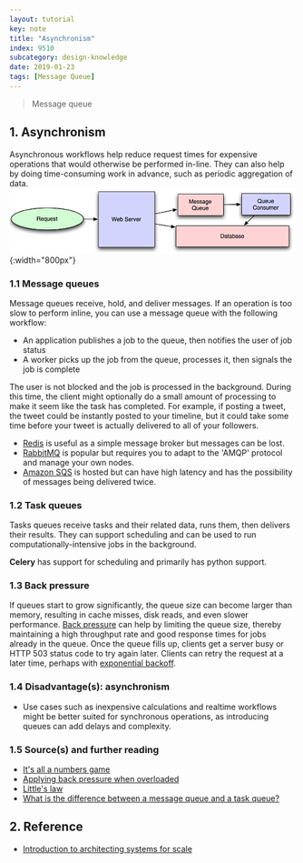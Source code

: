 ```yaml
---
layout: tutorial
key: note
title: "Asynchronism"
index: 9510
subcategory: design-knowledge
date: 2019-01-23
tags: [Message Queue]
---
```


> Message queue

## 1. Asynchronism
Asynchronous workflows help reduce request times for expensive operations that would otherwise be performed in-line.  They can also help by doing time-consuming work in advance, such as periodic aggregation of data.
![image](/assets/images/note/9510/scalable-system.png){:width="800px"}
### 1.1 Message queues
Message queues receive, hold, and deliver messages.  If an operation is too slow to perform inline, you can use a message queue with the following workflow:
* An application publishes a job to the queue, then notifies the user of job status
* A worker picks up the job from the queue, processes it, then signals the job is complete

The user is not blocked and the job is processed in the background.  During this time, the client might optionally do a small amount of processing to make it seem like the task has completed.  For example, if posting a tweet, the tweet could be instantly posted to your timeline, but it could take some time before your tweet is actually delivered to all of your followers.
* [Redis](https://redis.io/) is useful as a simple message broker but messages can be lost.
* [RabbitMQ](https://www.rabbitmq.com/) is popular but requires you to adapt to the 'AMQP' protocol and manage your own nodes.
* [Amazon SQS](https://aws.amazon.com/sqs/) is hosted but can have high latency and has the possibility of messages being delivered twice.

### 1.2 Task queues
Tasks queues receive tasks and their related data, runs them, then delivers their results.  They can support scheduling and can be used to run computationally-intensive jobs in the background.

**Celery** has support for scheduling and primarily has python support.

### 1.3 Back pressure
If queues start to grow significantly, the queue size can become larger than memory, resulting in cache misses, disk reads, and even slower performance.  [Back pressure](http://mechanical-sympathy.blogspot.com/2012/05/apply-back-pressure-when-overloaded.html) can help by limiting the queue size, thereby maintaining a high throughput rate and good response times for jobs already in the queue.  Once the queue fills up, clients get a server busy or HTTP 503 status code to try again later.  Clients can retry the request at a later time, perhaps with [exponential backoff](https://en.wikipedia.org/wiki/Exponential_backoff).

### 1.4 Disadvantage(s): asynchronism
* Use cases such as inexpensive calculations and realtime workflows might be better suited for synchronous operations, as introducing queues can add delays and complexity.

### 1.5 Source(s) and further reading
* [It's all a numbers game](https://www.youtube.com/watch?v=1KRYH75wgy4)
* [Applying back pressure when overloaded](http://mechanical-sympathy.blogspot.com/2012/05/apply-back-pressure-when-overloaded.html)
* [Little's law](https://en.wikipedia.org/wiki/Little%27s_law)
* [What is the difference between a message queue and a task queue?](https://www.quora.com/What-is-the-difference-between-a-message-queue-and-a-task-queue-Why-would-a-task-queue-require-a-message-broker-like-RabbitMQ-Redis-Celery-or-IronMQ-to-function)

## 2. Reference
* [Introduction to architecting systems for scale](http://lethain.com/introduction-to-architecting-systems-for-scale)
